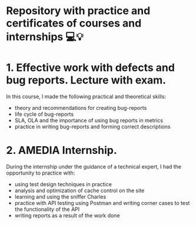 # Repository with practice and certificates of courses and internships 💻💡

# 1. Effective work with defects and bug reports. Lecture with exam.

In this course, I made the following practical and theoretical skills:
- theory and recommendations for creating bug-reports
- life cycle of bug-reports
- SLA, OLA and the importance of using bug reports in metrics
- practice in writing bug-reports and forming correct descriptions

# 2. AMEDIA Internship.

During the internship under the guidance of a technical expert, I had the opportunity to practice with:
- using test design techniques in practice
- analysis and optimization of cache control on the site
- learning and using the sniffer Charles
- practice with API testing using Postman and writing corner cases to test the functionality of the API
- writing reports as a result of the work done
